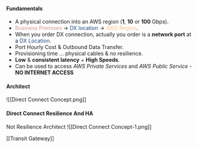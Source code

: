 #### Fundamentals
- A physical connection into an AWS region (**1**, **10** or **100** Gbps).
- <font color="#d99694">Business Premises</font> -> <font color="#1f497d">DX location</font> -> <font color="#fac08f">AWS Region</font>.
- When you order DX connection, actually you order is a **network port** at a <font color="#1f497d">DX Location</font>.
- Port Hourly Cost & Outbound Data Transfer.
- Provisioning time ... physical cables & no resilience.
- **Low** & **consistent latency** + **High Speeds**.
- Can be used to access *AWS Private Services* and *AWS Public Service* - **NO INTERNET ACCESS**
#### Architect
![[Direct Connect Concept.png]]

#### Direct Connect Resilience And HA
Not Resilience Architect
![[Direct Connect Concept-1.png]]

[[Transit Gateway]]
